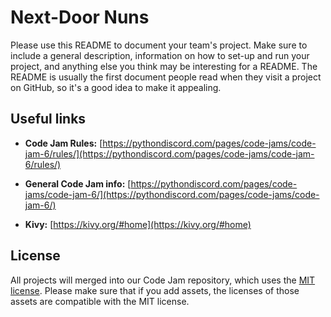 # Next-Door Nuns

Please use this README to document your team's project. Make sure to include a general description, information on how to set-up and run your project, and anything else you think may be interesting for a README. The README is usually the first document people read when they visit a project on GitHub, so it's a good idea to make it appealing.

## Useful links

- **Code Jam Rules:** [https://pythondiscord.com/pages/code-jams/code-jam-6/rules/](https://pythondiscord.com/pages/code-jams/code-jam-6/rules/)

- **General Code Jam info:** [https://pythondiscord.com/pages/code-jams/code-jam-6/](https://pythondiscord.com/pages/code-jams/code-jam-6/)

- **Kivy:** [https://kivy.org/#home](https://kivy.org/#home)

## License

All projects will merged into our Code Jam repository, which uses the [MIT license](../LICENSE). Please make sure that if you add assets, the licenses of those assets are compatible with the MIT license.
